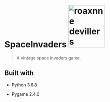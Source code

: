 
# SpaceInvaders <img src="https://www.freepnglogos.com/uploads/under-construction-png/under-construction-vector-png-red-lake-falls-29.png" alt="roaxnne devillers" height="140" width="120" />

> A vintage space invaders game.


## Built with

* Python 3.6.8

* Pygame 2.4.0
